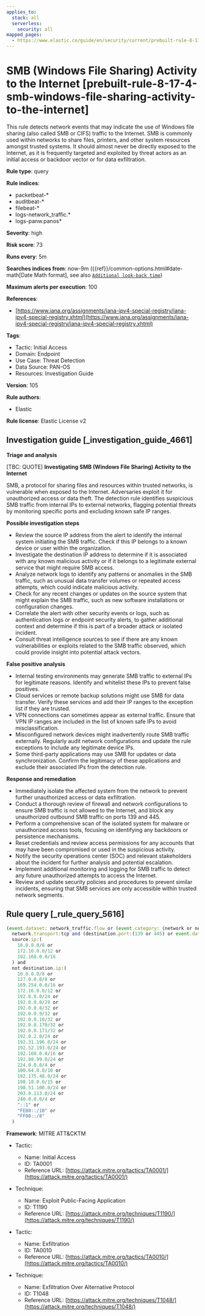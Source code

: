 ```yaml
---
applies_to:
  stack: all
  serverless:
    security: all
mapped_pages:
  - https://www.elastic.co/guide/en/security/current/prebuilt-rule-8-17-4-smb-windows-file-sharing-activity-to-the-internet.html
---
```


# SMB (Windows File Sharing) Activity to the Internet [prebuilt-rule-8-17-4-smb-windows-file-sharing-activity-to-the-internet]

This rule detects network events that may indicate the use of Windows file sharing (also called SMB or CIFS) traffic to the Internet. SMB is commonly used within networks to share files, printers, and other system resources amongst trusted systems. It should almost never be directly exposed to the Internet, as it is frequently targeted and exploited by threat actors as an initial access or backdoor vector or for data exfiltration.

**Rule type**: query

**Rule indices**:

* packetbeat-*
* auditbeat-*
* filebeat-*
* logs-network_traffic.*
* logs-panw.panos*

**Severity**: high

**Risk score**: 73

**Runs every**: 5m

**Searches indices from**: now-9m ({{ref}}/common-options.html#date-math[Date Math format], see also [`Additional look-back time`](docs-content://solutions/security/detect-and-alert/create-detection-rule.md#rule-schedule))

**Maximum alerts per execution**: 100

**References**:

* [https://www.iana.org/assignments/iana-ipv4-special-registry/iana-ipv4-special-registry.xhtml](https://www.iana.org/assignments/iana-ipv4-special-registry/iana-ipv4-special-registry.xhtml)

**Tags**:

* Tactic: Initial Access
* Domain: Endpoint
* Use Case: Threat Detection
* Data Source: PAN-OS
* Resources: Investigation Guide

**Version**: 105

**Rule authors**:

* Elastic

**Rule license**: Elastic License v2

## Investigation guide [_investigation_guide_4661]

**Triage and analysis**

[TBC: QUOTE]
**Investigating SMB (Windows File Sharing) Activity to the Internet**

SMB, a protocol for sharing files and resources within trusted networks, is vulnerable when exposed to the Internet. Adversaries exploit it for unauthorized access or data theft. The detection rule identifies suspicious SMB traffic from internal IPs to external networks, flagging potential threats by monitoring specific ports and excluding known safe IP ranges.

**Possible investigation steps**

* Review the source IP address from the alert to identify the internal system initiating the SMB traffic. Check if this IP belongs to a known device or user within the organization.
* Investigate the destination IP address to determine if it is associated with any known malicious activity or if it belongs to a legitimate external service that might require SMB access.
* Analyze network logs to identify any patterns or anomalies in the SMB traffic, such as unusual data transfer volumes or repeated access attempts, which could indicate malicious activity.
* Check for any recent changes or updates on the source system that might explain the SMB traffic, such as new software installations or configuration changes.
* Correlate the alert with other security events or logs, such as authentication logs or endpoint security alerts, to gather additional context and determine if this is part of a broader attack or isolated incident.
* Consult threat intelligence sources to see if there are any known vulnerabilities or exploits related to the SMB traffic observed, which could provide insight into potential attack vectors.

**False positive analysis**

* Internal testing environments may generate SMB traffic to external IPs for legitimate reasons. Identify and whitelist these IPs to prevent false positives.
* Cloud services or remote backup solutions might use SMB for data transfer. Verify these services and add their IP ranges to the exception list if they are trusted.
* VPN connections can sometimes appear as external traffic. Ensure that VPN IP ranges are included in the list of known safe IPs to avoid misclassification.
* Misconfigured network devices might inadvertently route SMB traffic externally. Regularly audit network configurations and update the rule exceptions to include any legitimate device IPs.
* Some third-party applications may use SMB for updates or data synchronization. Confirm the legitimacy of these applications and exclude their associated IPs from the detection rule.

**Response and remediation**

* Immediately isolate the affected system from the network to prevent further unauthorized access or data exfiltration.
* Conduct a thorough review of firewall and network configurations to ensure SMB traffic is not allowed to the Internet, and block any unauthorized outbound SMB traffic on ports 139 and 445.
* Perform a comprehensive scan of the isolated system for malware or unauthorized access tools, focusing on identifying any backdoors or persistence mechanisms.
* Reset credentials and review access permissions for any accounts that may have been compromised or used in the suspicious activity.
* Notify the security operations center (SOC) and relevant stakeholders about the incident for further analysis and potential escalation.
* Implement additional monitoring and logging for SMB traffic to detect any future unauthorized attempts to access the Internet.
* Review and update security policies and procedures to prevent similar incidents, ensuring that SMB services are only accessible within trusted network segments.


## Rule query [_rule_query_5616]

```js
(event.dataset: network_traffic.flow or (event.category: (network or network_traffic))) and
  network.transport:tcp and (destination.port:(139 or 445) or event.dataset:zeek.smb) and
  source.ip:(
    10.0.0.0/8 or
    172.16.0.0/12 or
    192.168.0.0/16
  ) and
  not destination.ip:(
    10.0.0.0/8 or
    127.0.0.0/8 or
    169.254.0.0/16 or
    172.16.0.0/12 or
    192.0.0.0/24 or
    192.0.0.0/29 or
    192.0.0.8/32 or
    192.0.0.9/32 or
    192.0.0.10/32 or
    192.0.0.170/32 or
    192.0.0.171/32 or
    192.0.2.0/24 or
    192.31.196.0/24 or
    192.52.193.0/24 or
    192.168.0.0/16 or
    192.88.99.0/24 or
    224.0.0.0/4 or
    100.64.0.0/10 or
    192.175.48.0/24 or
    198.18.0.0/15 or
    198.51.100.0/24 or
    203.0.113.0/24 or
    240.0.0.0/4 or
    "::1" or
    "FE80::/10" or
    "FF00::/8"
  )
```

**Framework**: MITRE ATT&CKTM

* Tactic:

    * Name: Initial Access
    * ID: TA0001
    * Reference URL: [https://attack.mitre.org/tactics/TA0001/](https://attack.mitre.org/tactics/TA0001/)

* Technique:

    * Name: Exploit Public-Facing Application
    * ID: T1190
    * Reference URL: [https://attack.mitre.org/techniques/T1190/](https://attack.mitre.org/techniques/T1190/)

* Tactic:

    * Name: Exfiltration
    * ID: TA0010
    * Reference URL: [https://attack.mitre.org/tactics/TA0010/](https://attack.mitre.org/tactics/TA0010/)

* Technique:

    * Name: Exfiltration Over Alternative Protocol
    * ID: T1048
    * Reference URL: [https://attack.mitre.org/techniques/T1048/](https://attack.mitre.org/techniques/T1048/)



